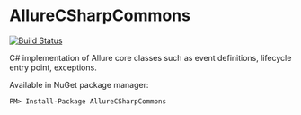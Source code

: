 AllureCSharpCommons
=====================
[![Build Status](https://travis-ci.org/allure-framework/allure-csharp-commons.svg)](https://travis-ci.org/allure-framework/allure-csharp-commons)

C# implementation of Allure core classes such as event definitions, lifecycle entry point, exceptions.

Available in NuGet package manager:
```
PM> Install-Package AllureCSharpCommons
```
